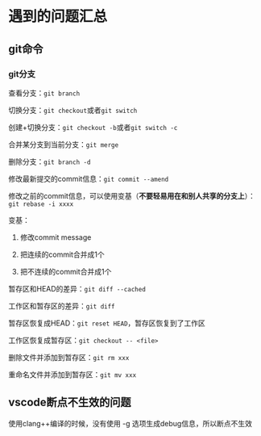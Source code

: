 # 遇到的问题汇总

## git命令

### git分支

查看分支：`git branch`

切换分支：`git checkout`或者`git switch`

创建+切换分支：`git checkout -b`或者`git switch -c`

合并某分支到当前分支：`git merge`

删除分支：`git branch -d`

修改最新提交的commit信息：```git commit --amend```

修改之前的commit信息，可以使用变基（**不要轻易用在和别人共享的分支上**）：```git rebase -i xxxx```

变基：

1. 修改commit message 

2. 把连续的commit合并成1个
3. 把不连续的commit合并成1个

暂存区和HEAD的差异：```git diff --cached```

工作区和暂存区的差异：```git diff```

暂存区恢复成HEAD：```git reset HEAD```，暂存区恢复到了工作区

工作区恢复成暂存区：```git checkout -- <file>```

删除文件并添加到暂存区：```git rm xxx```

重命名文件并添加到暂存区：```git mv xxx```









## vscode断点不生效的问题

使用clang++编译的时候，没有使用 -g 选项生成debug信息，所以断点不生效

